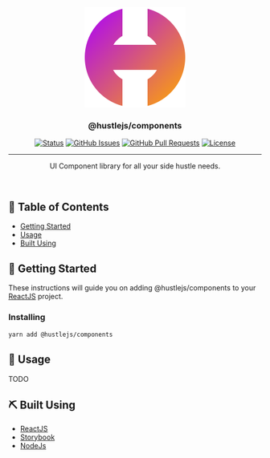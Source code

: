<center>
<p align="center">
  <a href="https://github.com/hustlejs" rel="noopener">
 <img width=200px height=200px src="./assets/logov2.svg" alt="Project logo"></a>
</p>
</center>
<center>
<h3 align="center">@hustlejs/components</h3>

<div align="center">

[![Status](https://img.shields.io/badge/status-active-success.svg)]()
[![GitHub Issues](https://img.shields.io/github/issues/hustlejs/components)](https://github.com/hustlejs/components/issues)
[![GitHub Pull Requests](https://img.shields.io/github/issues-pr/hustlejs/components)](https://github.com/hustlejs/components/pulls)
[![License](https://img.shields.io/badge/license-MIT-blue.svg)](/LICENSE)

</div>
</center>

---

<center>
  <p align="center">UI Component library for all your side hustle needs.</p>
  <br /> 
</center>

## 📝 Table of Contents

- [Getting Started](#getting_started)
- [Usage](#usage)
- [Built Using](#built_using)
  <!-- - [TODO](../TODO.md) -->
  <!-- - [Contributing](../CONTRIBUTING.md) -->
  <!-- - [Acknowledgments](#acknowledgement) -->

## 🏁 Getting Started <a name = "getting_started"></a>

These instructions will guide you on adding @hustlejs/components to your [ReactJS](https://reactjs.org/) project.

### Installing

```bash
yarn add @hustlejs/components
```

## 🎈 Usage <a name="usage"></a>

TODO

## ⛏️ Built Using <a name = "built_using"></a>

- [ReactJS](https://reactjs.org/)
- [Storybook](https://storybook.js.org/)
- [NodeJs](https://nodejs.org/en/)

<!-- ## 🎉 Acknowledgements <a name = "acknowledgement"></a>

- Hat tip to contributors -->
